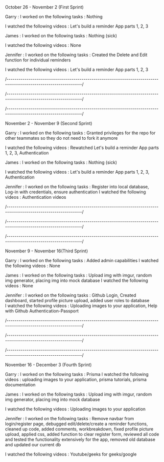 October 26 - November 2 (First Sprint)

Garry :
  I worked on the following tasks : Nothing

  I watched the following videos :  Let's build a reminder App parts 1, 2, 3 
  
James :
  I worked on the following tasks : Nothing (sick)

  I watched the following videos : None
  
Jennifer : 
  I worked on the following tasks :  Created the Delete and Edit function for individual reminders 

  I watched the following videos :  Let's build a reminder App parts 1, 2, 3 


/--------------------------------------------------------------------------------------------------------------------/

/--------------------------------------------------------------------------------------------------------------------/

/--------------------------------------------------------------------------------------------------------------------/

November 2 - November 9 (Second Sprint)

Garry :
  I worked on the following tasks : Granted privileges for the repo for other teammates so they do not need to fork it anymore 

  I watched the following videos : Rewatched Let's build a reminder App parts 1, 2, 3, Authentication 
  
James :
  I worked on the following tasks : Nothing (sick)

  I watched the following videos : Let's build a reminder App parts 1, 2, 3, Authentication
  
Jennifer : 
  I worked on the following tasks : Register into local database, Log-in with credentials, ensure authentication
  I watched the following videos :  Authentication videos

/--------------------------------------------------------------------------------------------------------------------/

/--------------------------------------------------------------------------------------------------------------------/

/--------------------------------------------------------------------------------------------------------------------/
    
November 9 - November 16(Third Sprint)

Garry :
  I worked on the following tasks : Added admin capabilities
  I watched the following videos : None
  
James :
  I worked on the following tasks : Upload img with imgur, random img generator, placing img into mock database
  I watched the following videos : None
  
Jennifer : 
  I worked on the following tasks : Github Login, Created dashboard, started profile picture upload, added user roles to database  
  I watched the following videos : Uploading images to your application,  Help with Github Authentication-Passport

/--------------------------------------------------------------------------------------------------------------------/

/--------------------------------------------------------------------------------------------------------------------/

/--------------------------------------------------------------------------------------------------------------------/
  
November 16 - December 3 (Fourth Sprint)

Garry : 
  I worked on the following tasks : Prisma
  I watched the following videos : uploading images to your application, prisma tutorials, prisma documentation
  
James :
  I worked on the following tasks : Upload img with imgur, random img generator, placing img into mock database

  I watched the following videos : Uploading images to your application
  
Jennifer : 
  I worked on the following tasks : Remove navbar from login/register page, debugged edit/delete/create a reminder functions, cleaned up code, added comments, workbreakdown,       fixed profile picture upload, applied css, added function to clear register form, reviewed all code and tested the functionality extensively for the app, removed old database   and updated our current db
 
  I watched the following videos : Youtube/geeks for geeks/google
  
